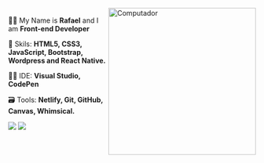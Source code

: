 
<img src="https://user-images.githubusercontent.com/57225298/102656953-8ab2d980-4153-11eb-92c7-a2a7babc1c2b.png" min-width="400px" max-width="400px" width="300 px" align="right"  alt="Computador "> <br>
👋🏻 My Name is **Rafael** and I am **Front-end Developer**

🤖 Skils: **HTML5, CSS3, JavaScript, Bootstrap, Wordpress and React Native.** 

👨‍💻 IDE: **Visual Studio, CodePen**

🗃 Tools: **Netlify, Git,  GitHub, Canvas, Whimsical.**





 <a href="https://www.linkedin.com/in/rafael-pinto-da-silva/" alt="Linkedin">
  <img src="https://img.shields.io/badge/-Linkedin-0e76a8?style=flat-square&logo=Linkedin&logoColor=white&link=https://www.linkedin.com/in/rafael-pinto-da-silva/" /></a> <a href="https://api.whatsapp.com/send?phone=5515996563234" alt="WhatsApp">
  <img src="https://img.shields.io/badge/-WhatsApp-25d366?style=flat-square&labelColor=25d366&logo=whatsapp&logoColor=white&link=https://api.whatsapp.com/send?phone=5515996563234"/></a>
